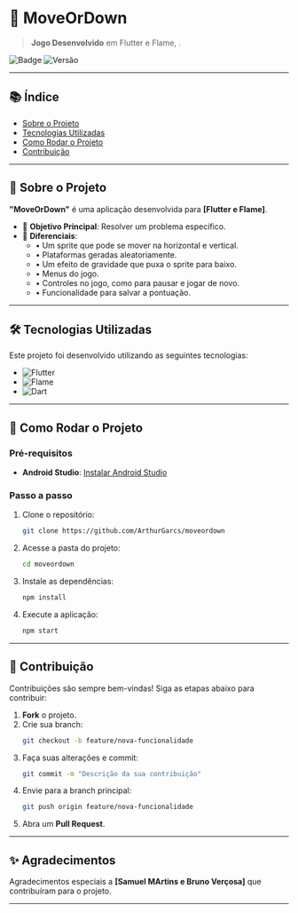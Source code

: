 # 📱 **MoveOrDown**

> **Jogo Desenvolvido** em Flutter e Flame, .

![Badge](https://img.shields.io/badge/status-Concluído-brightgreen) ![Versão](https://img.shields.io/badge/versão-1.0.0-orange)

---

## 📚 **Índice**
- [Sobre o Projeto](#sobre-o-projeto)
- [Tecnologias Utilizadas](#tecnologias-utilizadas)
- [Como Rodar o Projeto](#como-rodar-o-projeto)
- [Contribuição](#contribuição)

---

## 🧐 **Sobre o Projeto**

**"MoveOrDown"** é uma aplicação desenvolvida para **[Flutter e Flame]**.  
- 🚀 **Objetivo Principal**: Resolver um problema específico.
- 🌟 **Diferenciais**:
  - •	Um sprite que pode se mover na horizontal e vertical.
  - •	Plataformas geradas aleatoriamente.
  - •	Um efeito de gravidade que puxa o sprite para baixo.
  - •	Menus do jogo.
  - •	Controles no jogo, como para pausar e jogar de novo.
  - •	Funcionalidade para salvar a pontuação.

---

## 🛠️ **Tecnologias Utilizadas**
Este projeto foi desenvolvido utilizando as seguintes tecnologias:

- ![Flutter](https://img.shields.io/badge/Framework-Flutter-blue?logo=flutter)
- ![Flame](https://img.shields.io/badge/Game%20Engine-Flame-orange?logo=flame)
- ![Dart](https://img.shields.io/badge/Language-Dart-0175C2?logo=dart)

---

## 🚀 **Como Rodar o Projeto**

### Pré-requisitos
- **Android Studio**: [Instalar Android Studio]([https://developer.android.com/studio?hl=pt-br/)

### Passo a passo
1. Clone o repositório:
   ```bash
   git clone https://github.com/ArthurGarcs/moveordown
   ```
2. Acesse a pasta do projeto:
   ```bash
   cd moveordown
   ```
3. Instale as dependências:
   ```bash
   npm install
   ```
4. Execute a aplicação:
   ```bash
   npm start
   ```

---

## 🤝 **Contribuição**
Contribuições são sempre bem-vindas! Siga as etapas abaixo para contribuir:

1. **Fork** o projeto.
2. Crie sua branch:
   ```bash
   git checkout -b feature/nova-funcionalidade
   ```
3. Faça suas alterações e commit:
   ```bash
   git commit -m "Descrição da sua contribuição"
   ```
4. Envie para a branch principal:
   ```bash
   git push origin feature/nova-funcionalidade
   ```
5. Abra um **Pull Request**.

---

## ✨ **Agradecimentos**
Agradecimentos especiais a **[Samuel MArtins e Bruno Verçosa]** que contribuíram para o projeto.

---
